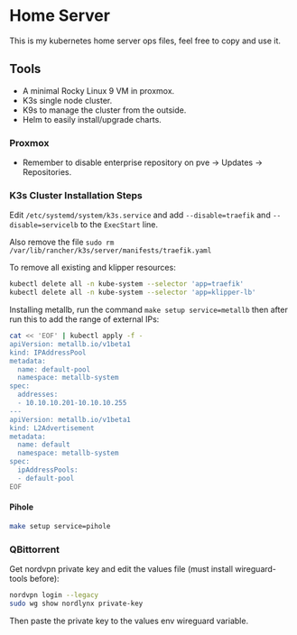 # Home Server

This is my kubernetes home server ops files, feel free to copy and use it.


## Tools

- A minimal Rocky Linux 9 VM in proxmox. 
- K3s single node cluster.
- K9s to manage the cluster from the outside.
- Helm to easily install/upgrade charts.

### Proxmox

- Remember to disable enterprise repository on pve -> Updates -> Repositories.

### K3s Cluster Installation Steps

Edit `/etc/systemd/system/k3s.service` and add `--disable=traefik` and `--disable=servicelb` to the `ExecStart` line.

Also remove the file `sudo rm /var/lib/rancher/k3s/server/manifests/traefik.yaml`

To remove all existing and klipper resources:
```bash
kubectl delete all -n kube-system --selector 'app=traefik'
kubectl delete all -n kube-system --selector 'app=klipper-lb'
```

Installing metallb, run the command `make setup service=metallb` then after run this to add the range of external IPs:
```bash
cat << 'EOF' | kubectl apply -f -
apiVersion: metallb.io/v1beta1
kind: IPAddressPool
metadata:
  name: default-pool
  namespace: metallb-system
spec:
  addresses:
  - 10.10.10.201-10.10.10.255
---
apiVersion: metallb.io/v1beta1
kind: L2Advertisement
metadata:
  name: default
  namespace: metallb-system
spec:
  ipAddressPools:
  - default-pool
EOF
```

#### Pihole
```bash
make setup service=pihole
```

### QBittorrent

Get nordvpn private key and edit the values file (must install wireguard-tools before):

```bash
nordvpn login --legacy
sudo wg show nordlynx private-key
```

Then paste the private key to the values env wireguard variable.
